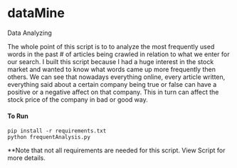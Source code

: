 # dataMine
Data Analyzing 

The whole point of this script is to to analyze the most frequently used words in the past # of articles being crawled in relation to what we enter for our search. I built this script because I had a huge interest in the stock market and wanted to know what words came up more frequently then others. We can see that nowadays everything online, every article written, everything said about a certain company being true or false can have a positive or a negative affect on that company. This in turn can affect the stock price of the company in bad or good way. 

#### To Run
```
pip install -r requirements.txt
python frequentAnalysis.py

```
**Note that not all requirements are needed for this script. View Script for more details.
